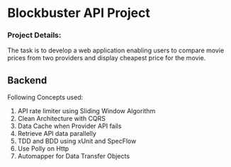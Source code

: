 # Blockbuster API Project

### Project Details:

The task is to develop a web application enabling users to compare movie prices from two providers and display cheapest price for the movie.

## Backend

Following Concepts used:

1) API rate limiter using Sliding Window Algorithm
2) Clean Architecture with CQRS
3) Data Cache when Provider API fails
4) Retrieve API data parallelly
5) TDD and BDD using xUnit and SpecFlow
6) Use Polly on Http
7) Automapper for Data Transfer Objects
